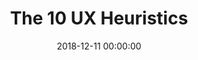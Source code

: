---
layout: post
title:  "The 10 UX Heuristics"
category: Article
date:   2018-12-11 00:00:00
excerpt: "Jakob Nielsen's 10 general principles for interaction design."
image:
  feature: Heuristics.jpg
bgContrast: dark
bgGradientOpacity: darker
syntaxHighlighter: no
link: https://www.nngroup.com/articles/ten-usability-heuristics/
---